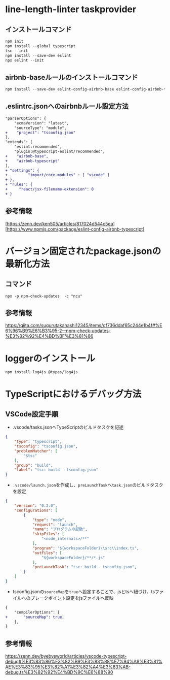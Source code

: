 # line-length-linter taskprovider
## インストールコマンド
```powershell
npm init
npm install --global typescript
tsc --init
npm install --save-dev eslint
npx eslint --init
```

## airbnb-baseルールのインストールコマンド
```powershell
npm install --save-dev eslint-config-airbnb-base eslint-config-airbnb-typescript @typescript-eslint/eslint-plugin @typescript-eslint/parser
```

## .eslintrc.jsonへのairbnbルール設定方法
```diff
"parserOptions": {
    "ecmaVersion": "latest",
    "sourceType": "module",
+    "project": "tsconfig.json"
},
"extends": [
    "eslint:recommended",
    "plugin:@typescript-eslint/recommended",
+    "airbnb-base",
+    "airbnb-typescript"
],
+ "settings": {
+         "import/core-modules" : [ "vscode" ]
+ },
+ "rules": {
+     "react/jsx-filename-extension": 0
+ }
```

## 参考情報
[https://zenn.dev/ken505/articles/817024d544c5ea]
[https://www.npmjs.com/package/eslint-config-airbnb-typescript]


# バージョン固定されたpackage.jsonの最新化方法
## コマンド
```
npx -p npm-check-updates  -c "ncu"
```

## 参考情報
https://qiita.com/sugurutakahashi12345/items/df736ddaf65c244e1b4f#%E6%96%B9%E6%B3%95-2--npm-check-updates-%E3%82%92%E4%BD%BF%E3%81%86

# loggerのインストール
```
npm install log4js @types/log4js
```

# TypeScriptにおけるデバッグ方法
## VSCode設定手順
* .vscode/tasks.jsonへTypeScriptのビルドタスクを記述
```json
{
    "type": "typescript",
    "tsconfig": "tsconfig.json",
    "problemMatcher": [
    	"$tsc"
    ],
    "group": "build",
    "label": "tsc: build - tsconfig.json"
}
```
* `.vscode/launch.json`を作成し、`preLaunchTask`へ`task.json`のビルドタスクを設定
```json
{
    "version": "0.2.0",
    "configurations": [
        {
            "type": "node",
            "request": "launch",
            "name": "プログラムの起動",
            "skipFiles": [
                "<node_internals>/**"
            ],
            "program": "${workspaceFolder}\\src\\index.ts",
            "outFiles": [
                "${workspaceFolder}/**/*.js"
            ],
            "preLaunchTask": "tsc: build - tsconfig.json",
        }
    ]
}
```

* tsconfig.jsonの`sourceMap`を`true`へ設定することで、jsとtsへ紐づけ、tsファイルへのブレークポイント設定をjsファイルへ反映
```diff
{
    "compilerOptions": {
+       "sourceMap": true,
    },
}
```

## 参考情報
https://zenn.dev/byebyeworld/articles/vscode-typescript-debug#%E3%83%86%E3%82%B9%E3%83%88%E7%94%A8%E3%81%AE%E3%83%95%E3%82%A1%E3%82%A4%E3%83%AB-debug.ts%E3%82%92%E4%BD%9C%E6%88%90